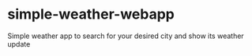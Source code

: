 # simple-weather-webapp
Simple weather app to search for your desired city and show its weather update
